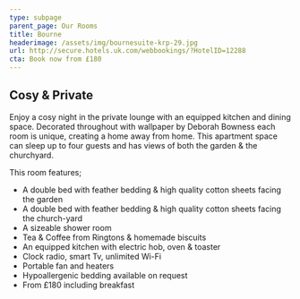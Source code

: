 ```yaml
---
type: subpage
parent_page: Our Rooms
title: Bourne
headerimage: /assets/img/bournesuite-krp-29.jpg
url: http://secure.hotels.uk.com/webbookings/?HotelID=12288
cta: Book now from £180
---
```

## Cosy & Private
Enjoy a cosy night in the private lounge with an equipped kitchen and dining space. Decorated throughout with wallpaper by Deborah Bowness each room is unique, creating a home away from home. This apartment space can sleep up to four guests and has views of both the garden & the churchyard.

This room features; 

* A double bed with feather bedding & high quality cotton sheets facing the garden
* A double bed with feather bedding & high quality cotton sheets facing the church-yard 
* A sizeable shower room  
* Tea & Coffee from Ringtons & homemade biscuits 
* An equipped kitchen with electric hob, oven & toaster
* Clock radio, smart Tv, unlimited Wi-Fi
* Portable fan and heaters 
* Hypoallergenic bedding available on request
* From £180 including breakfast
